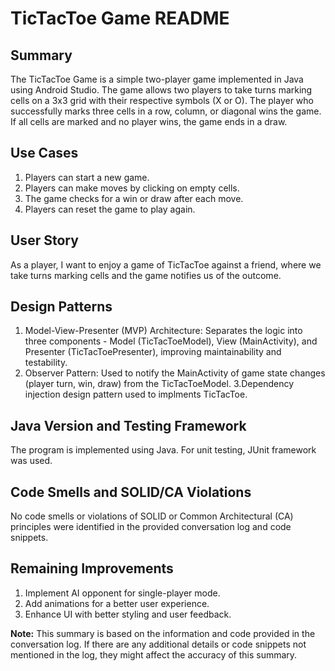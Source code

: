 # TicTacToe Game README

## Summary

The TicTacToe Game is a simple two-player game implemented in Java using Android Studio. The game allows two players to take turns marking cells on a 3x3 grid with their respective symbols (X or O). The player who successfully marks three cells in a row, column, or diagonal wins the game. If all cells are marked and no player wins, the game ends in a draw.

## Use Cases

1. Players can start a new game.
2. Players can make moves by clicking on empty cells.
3. The game checks for a win or draw after each move.
4. Players can reset the game to play again.

## User Story

As a player, I want to enjoy a game of TicTacToe against a friend, where we take turns marking cells and the game notifies us of the outcome.

## Design Patterns

1. Model-View-Presenter (MVP) Architecture: Separates the logic into three components - Model (TicTacToeModel), View (MainActivity), and Presenter (TicTacToePresenter), improving maintainability and testability.
2. Observer Pattern: Used to notify the MainActivity of game state changes (player turn, win, draw) from the TicTacToeModel.
3.Dependency injection design pattern used to implments TicTacToe.

## Java Version and Testing Framework

The program is implemented using Java. For unit testing, JUnit framework was used.

## Code Smells and SOLID/CA Violations

No code smells or violations of SOLID or Common Architectural (CA) principles were identified in the provided conversation log and code snippets.

## Remaining Improvements

1. Implement AI opponent for single-player mode.
2. Add animations for a better user experience.
3. Enhance UI with better styling and user feedback.

**Note:** This summary is based on the information and code provided in the conversation log. If there are any additional details or code snippets not mentioned in the log, they might affect the accuracy of this summary.
